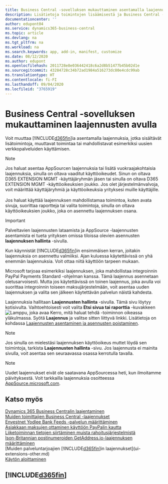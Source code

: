 ```yaml
---
title: Business Central -sovelluksen mukauttaminen asentamalla laajennuksia | Microsoft Docs
description: Lisätietoja toimintojen lisäämisestä ja Business Central -sovelluksen mukauttamisesta laajennusten asentamisen avulla.
documentationcenter: ''
author: edupont04
ms.service: dynamics365-business-central
ms.topic: article
ms.devlang: na
ms.tgt_pltfrm: na
ms.workload: na
ms.search.keywords: app, add-in, manifest, customize
ms.date: 08/12/2020
ms.author: edupont
ms.openlocfilehash: 2011728e8e036442418c6a2d8b51477b45b02d1e
ms.sourcegitcommit: 43284728c34b72ad1984a516273dc80e4cdc99ab
ms.translationtype: HT
ms.contentlocale: fi-FI
ms.lasthandoff: 09/04/2020
ms.locfileid: "3765919"
---
```

# <a name="customizing-business-central-using-extensions"></a>Business Central -sovelluksen mukauttaminen laajennusten avulla

Voit muuttaa [!INCLUDE[d365fin](includes/d365fin_md.md)]ia asentamalla laajennuksia, jotka sisältävät lisätoimintoja, muuttavat toimintaa tai mahdollistavat esimerkiksi uusien verkkopalveluiden käyttämisen.

> [!NOTE]
> Jos haluat asentaa AppSourcen laajennuksia tai lisätä vuokraajakohtaisia laajennuksia, sinulla on oltava vaaditut käyttöoikeudet. Sinun on oltava D365 EXTENSION MGMT -käyttäjäryhmän jäsen tai sinulla on oltava D365 EXTENSION MGMT -käyttöoikeuksien joukko. Jos olet järjestelmänvalvoja, voit määrittää käyttäjäryhmiä ja käyttöoikeuksia yrityksesi muille käyttäjille.<br /><br />
Jos haluat käyttää laajennuksen mahdollistamaa toimintoa, kuten avata sivuja, suorittaa raportteja tai valita toimintoja, sinulla on oltava käyttöoikeuksien joukko, joka on asennettu laajennuksen osana.

> [!IMPORTANT]  
> Palveltavien laajennusten lataamista ja AppSource -laajennusten asentamista ei tueta yrityksen omissa tiloissa olevien asennusten **laajennuksen hallinta** -sivulla.

Kun käynnistät [!INCLUDE[d365fin](includes/d365fin_md.md)]in ensimmäisen kerran, joitakin laajennuksia on asennettu valmiiksi. Ajan kuluessa käytettävissä on yhä enemmän laajennuksia. Voit ottaa niitä käyttöön tarpeen mukaan.

Microsoft tarjoaa esimerkiksi laajennuksen, joka mahdollistaa integroinnin PayPal Payments Standard -ohjelman kanssa. Tämä laajennus asennetaan oletusarvoisesti.
Mutta jos käytettävissä on toinen laajennus, joka avulla voi suorittaa integroinnin toiseen maksujärjestelmään, voit asentaa uuden laajennuksen ja valita sen jälkeen käytettävän palvelun näistä kahdesta.  

Laajennuksia hallitaan **Laajennusten hallinta** -sivulla. Tämä sivu löytyy kotisivulta. Vaihtoehtoisesti voit valita **Etsi sivua tai raporttia** -kuvakkeen ![Lamppu, joka avaa Kerro, mitä haluat tehdä -toiminnon](media/ui-search/search_small.png "Kerro, mitä haluat tehdä") oikeassa yläkulmassa. Syötä **Laajennus** ja valitse sitten liittyvä linkki. Lisätietoja on kohdassa [Laajennusten asentaminen ja asennusten poistaminen](ui-extensions-install-uninstall.md).

> [!NOTE]  
> Jos sinulla on mielestäsi laajennuksen käyttöoikeus muttet löydä sen toimintoja, tarkista **Laajennusten hallinta** -sivu. Jos laajennusta ei mainita sivulla, voit asentaa sen seuraavassa osassa kerrotulla tavalla.  

> [!NOTE]  
> Uudet laajennukset eivät ole saatavana AppSourcessa heti, kun ilmoitamme päivityksestä. Voit tarkkailla laajennuksia osoitteessa [AppSource.microsoft.com](https://go.microsoft.com/fwlink/?linkid=2081646).

## <a name="see-also"></a>Katso myös

[Dynamics 365 Business Centralin laajentaminen](about-develop-extensions.md)  
[Muiden toimittajien Business Central -laajennukset](ui-extensions-other.md)  
[Envestnet Yodlee Bank Feeds -palvelun määrittäminen](bank-how-setup-bank-statement-service.md)  
[Asiakkaan maksujen ottaminen käyttöön PayPalin kautta](sales-how-enable-payment-service-extensions.md)  
[Liiketoiminnan tietojen siirtäminen muista rahoitusjärjestelmistä](across-import-data-configuration-packages.md)  
[Ison-Britannian postinumeroiden GetAddress.io-laajennuksen määrittäminen](LocalFunctionality/UnitedKingdom/uk-setup-postal-code-service.md)  
[Muiden palveluntarjoajien [!INCLUDE[d365fin](includes/d365fin_md.md)]in laajennukset](ui-extensions-other.md)  
[Käytön aloittaminen](product-get-started.md)  

## [!INCLUDE[d365fin](includes/free_trial_md.md)]  
